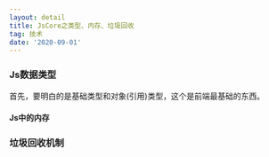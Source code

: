 ```yaml
---
layout: detail
title: JsCore之类型、内存、垃圾回收
tag: 技术
date: '2020-09-01'
---
```



### Js数据类型
首先，要明白的是基础类型和对象(引用)类型，这个是前端最基础的东西。


#### Js中的内存


### 垃圾回收机制
